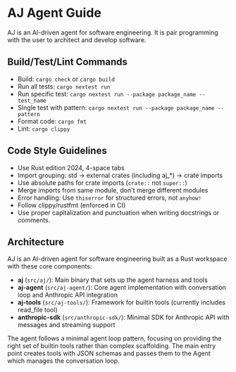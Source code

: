 # AJ Agent Guide

AJ is an AI-driven agent for software engineering. It is pair programming with
the user to architect and develop software.

## Build/Test/Lint Commands

- Build: `cargo check` or `cargo build`
- Run all tests: `cargo nextest run`
- Run specific test: `cargo nextest run --package package_name -- test_name`
- Single test with pattern: `cargo nextest run --package package_name -- pattern`
- Format code: `cargo fmt`
- Lint: `cargo clippy`

## Code Style Guidelines

- Use Rust edition 2024, 4-space tabs
- Import grouping: std → external crates (including aj_*) → crate imports
- Use absolute paths for crate imports (`crate::` not `super::`)
- Merge imports from same module, don't merge different modules
- Error handling: Use `thiserror` for structured errors, not `anyhow!`
- Follow clippy/rustfmt (enforced in CI)
- Use proper capitalization and punctuation when writing docstrings or
  comments.

## Architecture

AJ is an AI-driven agent for software engineering built as a Rust workspace with these core components:

- **aj** (`src/aj/`): Main binary that sets up the agent harness and tools
- **aj-agent** (`src/aj-agent/`): Core agent implementation with conversation loop and Anthropic API integration
- **aj-tools** (`src/aj-tools/`): Framework for builtin tools (currently includes read_file tool)
- **anthropic-sdk** (`src/anthropic-sdk/`): Minimal SDK for Anthropic API with messages and streaming support

The agent follows a minimal agent loop pattern, focusing on providing the right set of builtin tools rather than complex scaffolding. The main entry point creates tools with JSON schemas and passes them to the Agent which manages the conversation loop.
